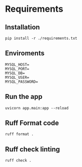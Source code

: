 # Requirements

## Installation

    pip install -r ./requirements.txt

## Enviroments

    MYSQL_HOST=
    MYSQL_PORT=
    MYSQL_DB=
    MYSQL_USER=
    MYSQL_PASSWORD=

## Run the app

    uvicorn app.main:app --reload

## Ruff Format code

    ruff format .
    
## Ruff check linting

    ruff check .

